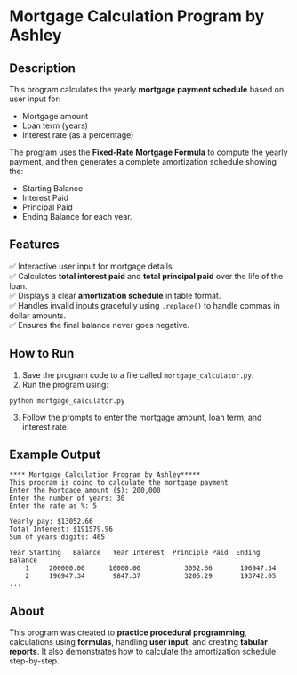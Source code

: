 
# Mortgage Calculation Program by Ashley

## Description
This program calculates the yearly **mortgage payment schedule** based on user input for:

- Mortgage amount
- Loan term (years)
- Interest rate (as a percentage)

The program uses the **Fixed-Rate Mortgage Formula** to compute the yearly payment, and then generates a complete amortization schedule showing the:

- Starting Balance
- Interest Paid
- Principal Paid
- Ending Balance for each year.

## Features
✅ Interactive user input for mortgage details.  
✅ Calculates **total interest paid** and **total principal paid** over the life of the loan.  
✅ Displays a clear **amortization schedule** in table format.  
✅ Handles invalid inputs gracefully using `.replace()` to handle commas in dollar amounts.  
✅ Ensures the final balance never goes negative.

## How to Run
1. Save the program code to a file called `mortgage_calculator.py`.  
2. Run the program using:
```
python mortgage_calculator.py
```
3. Follow the prompts to enter the mortgage amount, loan term, and interest rate.

## Example Output
```
**** Mortgage Calculation Program by Ashley*****
This program is going to calculate the mortgage payment
Enter the Mortgage amount ($): 200,000
Enter the number of years: 30
Enter the rate as %: 5

Yearly pay: $13052.66
Total Interest: $191579.96
Sum of years digits: 465

Year Starting   Balance   Year Interest  Principle Paid  Ending Balance
    1     200000.00      10000.00           3052.66       196947.34
    2     196947.34       9847.37           3205.29       193742.05
...
```

## About
This program was created to **practice procedural programming**, calculations using **formulas**, handling **user input**, and creating **tabular reports**. It also demonstrates how to calculate the amortization schedule step-by-step.
